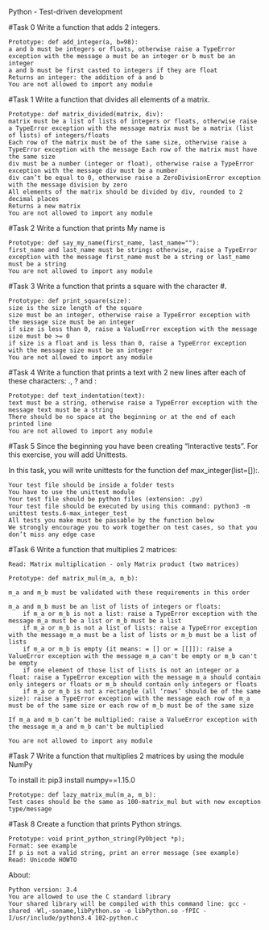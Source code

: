 Python - Test-driven development

#Task 0
Write a function that adds 2 integers.

    Prototype: def add_integer(a, b=98):
    a and b must be integers or floats, otherwise raise a TypeError exception with the message a must be an integer or b must be an integer
    a and b must be first casted to integers if they are float
    Returns an integer: the addition of a and b
    You are not allowed to import any module

#Task 1
Write a function that divides all elements of a matrix.

    Prototype: def matrix_divided(matrix, div):
    matrix must be a list of lists of integers or floats, otherwise raise a TypeError exception with the message matrix must be a matrix (list of lists) of integers/floats
    Each row of the matrix must be of the same size, otherwise raise a TypeError exception with the message Each row of the matrix must have the same size
    div must be a number (integer or float), otherwise raise a TypeError exception with the message div must be a number
    div can’t be equal to 0, otherwise raise a ZeroDivisionError exception with the message division by zero
    All elements of the matrix should be divided by div, rounded to 2 decimal places
    Returns a new matrix
    You are not allowed to import any module

#Task 2
Write a function that prints My name is <first name> <last name>

    Prototype: def say_my_name(first_name, last_name=""):
    first_name and last_name must be strings otherwise, raise a TypeError exception with the message first_name must be a string or last_name must be a string
    You are not allowed to import any module


#Task 3
Write a function that prints a square with the character #.

    Prototype: def print_square(size):
    size is the size length of the square
    size must be an integer, otherwise raise a TypeError exception with the message size must be an integer
    if size is less than 0, raise a ValueError exception with the message size must be >= 0
    if size is a float and is less than 0, raise a TypeError exception with the message size must be an integer
    You are not allowed to import any module

#Task 4
Write a function that prints a text with 2 new lines after each of these characters: ., ? and :

    Prototype: def text_indentation(text):
    text must be a string, otherwise raise a TypeError exception with the message text must be a string
    There should be no space at the beginning or at the end of each printed line
    You are not allowed to import any module


#Task 5
Since the beginning you have been creating “Interactive tests”. For this exercise, you will add Unittests.

In this task, you will write unittests for the function def max_integer(list=[]):.

    Your test file should be inside a folder tests
    You have to use the unittest module
    Your test file should be python files (extension: .py)
    Your test file should be executed by using this command: python3 -m unittest tests.6-max_integer_test
    All tests you make must be passable by the function below
    We strongly encourage you to work together on test cases, so that you don’t miss any edge case

#Task 6
Write a function that multiplies 2 matrices:

    Read: Matrix multiplication - only Matrix product (two matrices)

    Prototype: def matrix_mul(m_a, m_b):

    m_a and m_b must be validated with these requirements in this order

    m_a and m_b must be an list of lists of integers or floats:
        if m_a or m_b is not a list: raise a TypeError exception with the message m_a must be a list or m_b must be a list
        if m_a or m_b is not a list of lists: raise a TypeError exception with the message m_a must be a list of lists or m_b must be a list of lists
        if m_a or m_b is empty (it means: = [] or = [[]]): raise a ValueError exception with the message m_a can't be empty or m_b can't be empty
        if one element of those list of lists is not an integer or a float: raise a TypeError exception with the message m_a should contain only integers or floats or m_b should contain only integers or floats
        if m_a or m_b is not a rectangle (all ‘rows’ should be of the same size): raise a TypeError exception with the message each row of m_a must be of the same size or each row of m_b must be of the same size

    If m_a and m_b can’t be multiplied: raise a ValueError exception with the message m_a and m_b can't be multiplied

    You are not allowed to import any module
#Task 7
Write a function that multiplies 2 matrices by using the module NumPy

To install it: pip3 install numpy==1.15.0

    Prototype: def lazy_matrix_mul(m_a, m_b):
    Test cases should be the same as 100-matrix_mul but with new exception type/message


#Task 8
Create a function that prints Python strings.

    Prototype: void print_python_string(PyObject *p);
    Format: see example
    If p is not a valid string, print an error message (see example)
    Read: Unicode HOWTO

About:

    Python version: 3.4
    You are allowed to use the C standard library
    Your shared library will be compiled with this command line: gcc -shared -Wl,-soname,libPython.so -o libPython.so -fPIC -I/usr/include/python3.4 102-python.c


